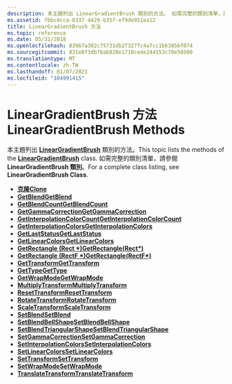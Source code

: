 ```yaml
---
description: 本主題列出 LinearGradientBrush 類別的方法。 如需完整的類別清單，請參閱 LinearGradientBrush 類別。
ms.assetid: fbbc4cca-6337-4429-b35f-ef9de951ea12
title: LinearGradientBrush 方法
ms.topic: reference
ms.date: 05/31/2018
ms.openlocfilehash: 03967a302c75731db2f327fc4a7cc1b63856f074
ms.sourcegitcommit: 831e8f3db78ab820e1710cede244553c70e50500
ms.translationtype: MT
ms.contentlocale: zh-TW
ms.lasthandoff: 01/07/2021
ms.locfileid: "104991415"
---
```

# <a name="lineargradientbrush-methods"></a><span data-ttu-id="410aa-104">LinearGradientBrush 方法</span><span class="sxs-lookup"><span data-stu-id="410aa-104">LinearGradientBrush Methods</span></span>

<span data-ttu-id="410aa-105">本主題列出 [**LinearGradientBrush**](/windows/desktop/api/gdiplusbrush/nl-gdiplusbrush-lineargradientbrush) 類別的方法。</span><span class="sxs-lookup"><span data-stu-id="410aa-105">This topic lists the methods of the [**LinearGradientBrush**](/windows/desktop/api/gdiplusbrush/nl-gdiplusbrush-lineargradientbrush) class.</span></span> <span data-ttu-id="410aa-106">如需完整的類別清單，請參閱 **LinearGradientBrush 類別**。</span><span class="sxs-lookup"><span data-stu-id="410aa-106">For a complete class listing, see **LinearGradientBrush Class**.</span></span>

-   [<span data-ttu-id="410aa-107">**克隆**</span><span class="sxs-lookup"><span data-stu-id="410aa-107">**Clone**</span></span>](/windows/desktop/api/Gdiplusbrush/nf-gdiplusbrush-brush-clone)
-   [<span data-ttu-id="410aa-108">**GetBlend**</span><span class="sxs-lookup"><span data-stu-id="410aa-108">**GetBlend**</span></span>](/windows/desktop/api/Gdiplusbrush/nf-gdiplusbrush-lineargradientbrush-getblend)
-   [<span data-ttu-id="410aa-109">**GetBlendCount**</span><span class="sxs-lookup"><span data-stu-id="410aa-109">**GetBlendCount**</span></span>](/windows/desktop/api/Gdiplusbrush/nf-gdiplusbrush-lineargradientbrush-getblendcount)
-   [<span data-ttu-id="410aa-110">**GetGammaCorrection**</span><span class="sxs-lookup"><span data-stu-id="410aa-110">**GetGammaCorrection**</span></span>](/windows/desktop/api/Gdiplusbrush/nf-gdiplusbrush-lineargradientbrush-getgammacorrection)
-   [<span data-ttu-id="410aa-111">**GetInterpolationColorCount**</span><span class="sxs-lookup"><span data-stu-id="410aa-111">**GetInterpolationColorCount**</span></span>](/windows/desktop/api/Gdiplusbrush/nf-gdiplusbrush-lineargradientbrush-getinterpolationcolorcount)
-   [<span data-ttu-id="410aa-112">**GetInterpolationColors**</span><span class="sxs-lookup"><span data-stu-id="410aa-112">**GetInterpolationColors**</span></span>](/windows/desktop/api/Gdiplusbrush/nf-gdiplusbrush-lineargradientbrush-getinterpolationcolors)
-   [<span data-ttu-id="410aa-113">**GetLastStatus**</span><span class="sxs-lookup"><span data-stu-id="410aa-113">**GetLastStatus**</span></span>](/windows/desktop/api/Gdiplusbrush/nf-gdiplusbrush-brush-getlaststatus)
-   [<span data-ttu-id="410aa-114">**GetLinearColors**</span><span class="sxs-lookup"><span data-stu-id="410aa-114">**GetLinearColors**</span></span>](/windows/desktop/api/Gdiplusbrush/nf-gdiplusbrush-lineargradientbrush-getlinearcolors)
-   <span data-ttu-id="410aa-115">[**GetRectangle (Rect \*)**](/windows/win32/api/gdiplusbrush/nf-gdiplusbrush-lineargradientbrush-getrectangle(outrect))</span><span class="sxs-lookup"><span data-stu-id="410aa-115">[**GetRectangle(Rect\*)**](/windows/win32/api/gdiplusbrush/nf-gdiplusbrush-lineargradientbrush-getrectangle(outrect))</span></span>
-   <span data-ttu-id="410aa-116">[**GetRectangle (RectF \*)**](/previous-versions//ms535352(v=vs.85))</span><span class="sxs-lookup"><span data-stu-id="410aa-116">[**GetRectangle(RectF\*)**](/previous-versions//ms535352(v=vs.85))</span></span>
-   [<span data-ttu-id="410aa-117">**GetTransform**</span><span class="sxs-lookup"><span data-stu-id="410aa-117">**GetTransform**</span></span>](/windows/desktop/api/Gdiplusbrush/nf-gdiplusbrush-lineargradientbrush-gettransform)
-   [<span data-ttu-id="410aa-118">**GetType**</span><span class="sxs-lookup"><span data-stu-id="410aa-118">**GetType**</span></span>](/windows/desktop/api/Gdiplusbrush/nf-gdiplusbrush-brush-gettype)
-   [<span data-ttu-id="410aa-119">**GetWrapMode**</span><span class="sxs-lookup"><span data-stu-id="410aa-119">**GetWrapMode**</span></span>](/windows/desktop/api/Gdiplusbrush/nf-gdiplusbrush-lineargradientbrush-getwrapmode)
-   [<span data-ttu-id="410aa-120">**MultiplyTransform**</span><span class="sxs-lookup"><span data-stu-id="410aa-120">**MultiplyTransform**</span></span>](/windows/desktop/api/Gdiplusbrush/nf-gdiplusbrush-lineargradientbrush-multiplytransform)
-   [<span data-ttu-id="410aa-121">**ResetTransform**</span><span class="sxs-lookup"><span data-stu-id="410aa-121">**ResetTransform**</span></span>](/windows/desktop/api/Gdiplusbrush/nf-gdiplusbrush-lineargradientbrush-resettransform)
-   [<span data-ttu-id="410aa-122">**RotateTransform**</span><span class="sxs-lookup"><span data-stu-id="410aa-122">**RotateTransform**</span></span>](/windows/desktop/api/Gdiplusbrush/nf-gdiplusbrush-lineargradientbrush-rotatetransform)
-   [<span data-ttu-id="410aa-123">**ScaleTransform**</span><span class="sxs-lookup"><span data-stu-id="410aa-123">**ScaleTransform**</span></span>](/windows/desktop/api/Gdiplusbrush/nf-gdiplusbrush-lineargradientbrush-scaletransform)
-   [<span data-ttu-id="410aa-124">**SetBlend**</span><span class="sxs-lookup"><span data-stu-id="410aa-124">**SetBlend**</span></span>](/windows/desktop/api/Gdiplusbrush/nf-gdiplusbrush-lineargradientbrush-setblend)
-   [<span data-ttu-id="410aa-125">**SetBlendBellShape**</span><span class="sxs-lookup"><span data-stu-id="410aa-125">**SetBlendBellShape**</span></span>](/windows/desktop/api/Gdiplusbrush/nf-gdiplusbrush-lineargradientbrush-setblendbellshape)
-   [<span data-ttu-id="410aa-126">**SetBlendTriangularShape**</span><span class="sxs-lookup"><span data-stu-id="410aa-126">**SetBlendTriangularShape**</span></span>](/windows/desktop/api/Gdiplusbrush/nf-gdiplusbrush-lineargradientbrush-setblendtriangularshape)
-   [<span data-ttu-id="410aa-127">**SetGammaCorrection**</span><span class="sxs-lookup"><span data-stu-id="410aa-127">**SetGammaCorrection**</span></span>](/windows/desktop/api/Gdiplusbrush/nf-gdiplusbrush-lineargradientbrush-setgammacorrection)
-   [<span data-ttu-id="410aa-128">**SetInterpolationColors**</span><span class="sxs-lookup"><span data-stu-id="410aa-128">**SetInterpolationColors**</span></span>](/windows/desktop/api/Gdiplusbrush/nf-gdiplusbrush-lineargradientbrush-setinterpolationcolors)
-   [<span data-ttu-id="410aa-129">**SetLinearColors**</span><span class="sxs-lookup"><span data-stu-id="410aa-129">**SetLinearColors**</span></span>](/windows/desktop/api/Gdiplusbrush/nf-gdiplusbrush-lineargradientbrush-setlinearcolors)
-   [<span data-ttu-id="410aa-130">**SetTransform**</span><span class="sxs-lookup"><span data-stu-id="410aa-130">**SetTransform**</span></span>](/windows/desktop/api/Gdiplusbrush/nf-gdiplusbrush-lineargradientbrush-settransform)
-   [<span data-ttu-id="410aa-131">**SetWrapMode**</span><span class="sxs-lookup"><span data-stu-id="410aa-131">**SetWrapMode**</span></span>](/windows/desktop/api/Gdiplusbrush/nf-gdiplusbrush-lineargradientbrush-setwrapmode)
-   [<span data-ttu-id="410aa-132">**TranslateTransform**</span><span class="sxs-lookup"><span data-stu-id="410aa-132">**TranslateTransform**</span></span>](/windows/desktop/api/Gdiplusbrush/nf-gdiplusbrush-lineargradientbrush-translatetransform)

 

 
